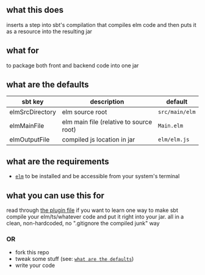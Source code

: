 ## what this does

inserts a step into sbt's compilation that compiles elm code and then puts it as a resource into the resulting jar

## what for

to package both front and backend code into one jar

## what are the defaults

| sbt key         | description                             | default        |
|-----------------|-----------------------------------------|----------------|
| elmSrcDirectory | elm source root                         | `src/main/elm` |
| elmMainFile     | elm main file (relative to source root) | `Main.elm`     |
| elmOutputFile   | compiled js location in jar             | `elm/elm.js`   |

## what are the requirements

- [`elm`](https://guide.elm-lang.org/install/elm.html) to be installed and be accessible from your system's terminal

## what you can use this for

read through [the plugin file](project/ElmCompile.scala) if you want to learn one way
to make sbt compile your elm/ts/whatever code and put it right into your jar.
all in a clean, non-hardcoded, no ".gitignore the compiled junk" way

### OR

- fork this repo
- tweak some stuff (see: [`what are the defaults`](#what-are-the-defaults))
- write your code
